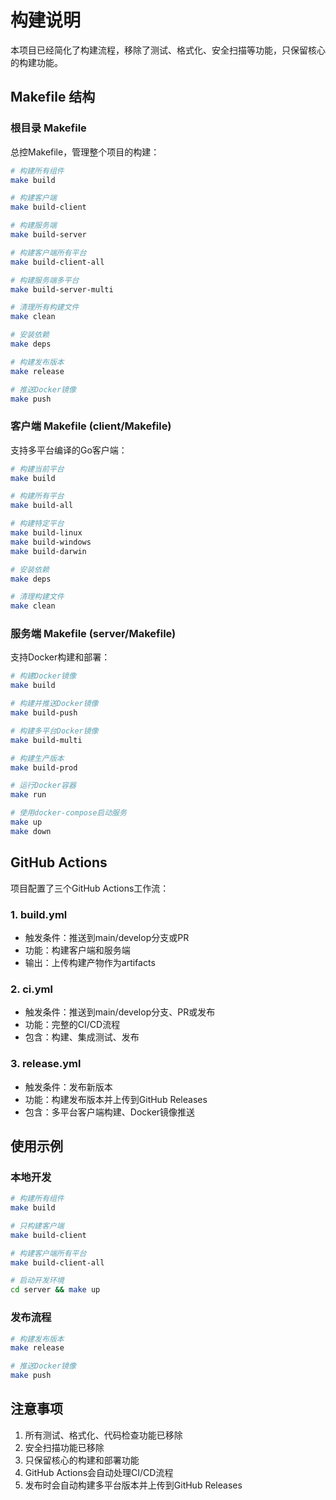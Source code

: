# 构建说明

本项目已经简化了构建流程，移除了测试、格式化、安全扫描等功能，只保留核心的构建功能。

## Makefile 结构

### 根目录 Makefile
总控Makefile，管理整个项目的构建：

```bash
# 构建所有组件
make build

# 构建客户端
make build-client

# 构建服务端
make build-server

# 构建客户端所有平台
make build-client-all

# 构建服务端多平台
make build-server-multi

# 清理所有构建文件
make clean

# 安装依赖
make deps

# 构建发布版本
make release

# 推送Docker镜像
make push
```

### 客户端 Makefile (client/Makefile)
支持多平台编译的Go客户端：

```bash
# 构建当前平台
make build

# 构建所有平台
make build-all

# 构建特定平台
make build-linux
make build-windows
make build-darwin

# 安装依赖
make deps

# 清理构建文件
make clean
```

### 服务端 Makefile (server/Makefile)
支持Docker构建和部署：

```bash
# 构建Docker镜像
make build

# 构建并推送Docker镜像
make build-push

# 构建多平台Docker镜像
make build-multi

# 构建生产版本
make build-prod

# 运行Docker容器
make run

# 使用docker-compose启动服务
make up
make down
```

## GitHub Actions

项目配置了三个GitHub Actions工作流：

### 1. build.yml
- 触发条件：推送到main/develop分支或PR
- 功能：构建客户端和服务端
- 输出：上传构建产物作为artifacts

### 2. ci.yml
- 触发条件：推送到main/develop分支、PR或发布
- 功能：完整的CI/CD流程
- 包含：构建、集成测试、发布

### 3. release.yml
- 触发条件：发布新版本
- 功能：构建发布版本并上传到GitHub Releases
- 包含：多平台客户端构建、Docker镜像推送

## 使用示例

### 本地开发
```bash
# 构建所有组件
make build

# 只构建客户端
make build-client

# 构建客户端所有平台
make build-client-all

# 启动开发环境
cd server && make up
```

### 发布流程
```bash
# 构建发布版本
make release

# 推送Docker镜像
make push
```

## 注意事项

1. 所有测试、格式化、代码检查功能已移除
2. 安全扫描功能已移除
3. 只保留核心的构建和部署功能
4. GitHub Actions会自动处理CI/CD流程
5. 发布时会自动构建多平台版本并上传到GitHub Releases 